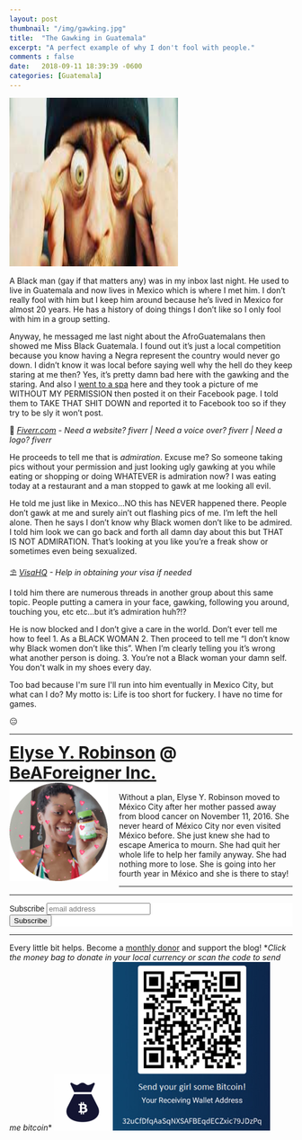 ```yaml
---
layout: post
thumbnail: "/img/gawking.jpg"
title:  "The Gawking in Guatemala"
excerpt: "A perfect example of why I don't fool with people."
comments : false
date:   2018-09-11 18:39:39 -0600
categories: [Guatemala]
---
```


<img src="/img/gawking.jpg" width="300" height="300" alt="Gawking">

A Black man (gay if that matters any) was in my inbox last night. He used to live in Guatemala and now lives in Mexico which is where I met him. I don’t really fool with him but I keep him around because he’s lived in Mexico for almost 20 years. He has a history of doing things I don’t like so I only fool with him in a group setting.

Anyway, he messaged me last night about the AfroGuatemalans then showed me Miss Black Guatemala. I found out it’s just a local competition because you know having a Negra represent the country would never go down. I didn’t know it was local before saying well why the hell do they keep staring at me then? Yes, it’s pretty damn bad here with the gawking and the staring. And also I <a href="https://elyserobinson.com/toe-fuckery" target="_blank">went to a spa</a> here and they took a picture of me WITHOUT MY PERMISSION then posted it on their Facebook page. I told them to TAKE THAT SHIT DOWN and reported it to Facebook too so if they try to be sly it won’t post.

💎 <i><a href="https://www.awin1.com/awclick.php?gid=383744&mid=6288&awinaffid=323811&linkid=2587800&clickref=" target="_blank">Fiverr.com</a> - Need a website? fiverr | Need a voice over? fiverr | Need a logo? fiverr</i><br>

He proceeds to tell me that is <em>admiration</em>. Excuse me? So someone taking pics without your permission and just looking ugly gawking at you while eating or shopping or doing WHATEVER is admiration now? I was eating today at a restaurant and a man stopped to gawk at me looking all evil.

He told me just like in Mexico...NO this has NEVER happened there. People don’t gawk at me and surely ain’t out flashing pics of me. I’m left the hell alone. Then he says I don’t know why Black women don’t like to be admired. I told him look we can go back and forth all damn day about this but THAT IS NOT ADMIRATION. That’s looking at you like you’re a freak show or sometimes even being sexualized.

⛱️ <i><a href="https://www.visahq.com/?a_aid=vaff9616" target="_blank">VisaHQ</a> - Help in obtaining your visa if needed</i><br>

I told him there are numerous threads in another group about this same topic. People putting a camera in your face, gawking, following you around, touching you, etc etc...but it’s admiration huh?!?

He is now blocked and I don’t give a care in the world. Don’t ever tell me how to feel 1. As a BLACK WOMAN 2. Then proceed to tell me “I don’t know why Black women don’t like this”. When I’m clearly telling you it’s wrong what another person is doing. 3. You’re not a Black woman your damn self. You don't walk in my shoes every day.

Too bad because I'm sure I'll run into him eventually in Mexico City, but what can I do? My motto is: Life is too short for fuckery. I have no time for games.

😑

<hr>

<div style="font-size: 30px; font-weight: bold;"><a href="https://elyserobinson.com" target="_blank">Elyse Y. Robinson</a> @ <a href="https://www.beaforeigner.com" target="_blank">BeAForeigner Inc.</a></div>
<div style="float: left; padding: 0 20px 20px 0;"><img src="/img/me86.gif" width="175" height="175" alt="Elyse Y. Robinson"></div>
<br>
Without a plan, Elyse Y. Robinson moved to México City after her mother passed away from blood cancer on November 11, 2016. She never heard of México City nor even visited México before. She just knew she had to escape America to mourn. She had quit her whole life to help her family anyway. She had nothing more to lose. She is going into her fourth year in México and she is there to stay!

<hr>

<div class="sharethis-inline-share-buttons"></div>

<hr>

<!-- Begin Mailchimp Signup Form -->
<link href="//cdn-images.mailchimp.com/embedcode/horizontal-slim-10_7.css" rel="stylesheet" type="text/css">
<style type="text/css">
	#mc_embed_signup{background:#fff; clear:left; font:14px Helvetica,Arial,sans-serif; width:100%;}
	/* Add your own Mailchimp form style overrides in your site stylesheet or in this style block.
	   We recommend moving this block and the preceding CSS link to the HEAD of your HTML file. */
</style>
<div id="mc_embed_signup">
<form action="https://elyserobinson.us14.list-manage.com/subscribe/post?u=d8681ae8829338461cc453b4a&amp;id=f1fd37520f" method="post" id="mc-embedded-subscribe-form" name="mc-embedded-subscribe-form" class="validate" target="_blank" novalidate>
    <div id="mc_embed_signup_scroll">
	<label for="mce-EMAIL">Subscribe</label>
	<input type="email" value="" name="EMAIL" class="email" id="mce-EMAIL" placeholder="email address" required>
    <!-- real people should not fill this in and expect good things - do not remove this or risk form bot signups-->
    <div style="position: absolute; left: -5000px;" aria-hidden="true"><input type="text" name="b_d8681ae8829338461cc453b4a_f1fd37520f" tabindex="-1" value=""></div>
    <div class="clear"><input type="submit" value="Subscribe" name="subscribe" id="mc-embedded-subscribe" class="button"></div>
    </div>
</form>
</div>

<!--End mc_embed_signup-->

<hr>

<div class="text-align: center">
Every little bit helps. Become a <a href="https://liberapay.com/elyserobinson" target="_blank">monthly donor</a> and support the blog! *<i>Click the money bag to donate in your local currency or scan the code to send me bitcoin</i>*
<a href="https://liberapay.com/elyserobinson" target="_blank"><img src="/img/419_money_bag_BTC_solid.gif" width="100" height="100" alt="Love Elyse? Send some money!"></a>

<picture>
  <source srcset="/img/bitcoin.webp" type="image/webp">
  <source srcset="/img/bitcoin.jpeg" type="image/jpeg">
  <img src="/img/bitcoin.jpeg" width="280" height="300" alt="Love Elyse? Send some bitcoin!">
</picture>
</div>

